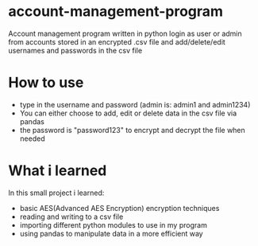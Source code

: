 # account-management-program 
Account management program written in python login as user or admin from accounts stored in an encrypted .csv file and add/delete/edit usernames and passwords in the csv file 

# How to use
- type in the username and password (admin is: admin1 and admin1234)
- You can either choose to add, edit or delete data in the csv file via pandas
- the password is "password123" to encrypt and decrypt the file when needed

# What i learned
In this small project i learned:

- basic AES(Advanced AES Encryption) encryption techniques
- reading and writing to a csv file 
- importing different python modules to use in my program
- using pandas to manipulate data in a more efficient way 

